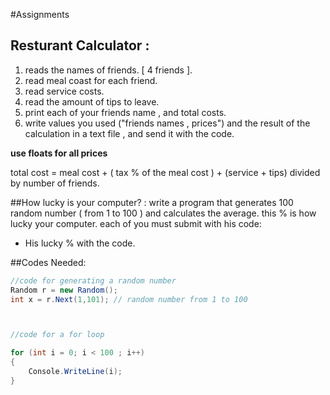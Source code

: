 #Assignments

## Resturant Calculator :
1. reads the names of friends. [ 4 friends ].
2. read meal coast for each friend. 
3. read service costs.
4. read the amount of tips to leave.
5. print each of your friends name , and total costs.
6. write values you used ("friends names , prices") and the result of the calculation in a text file , and send it with the code.

**use floats for all prices**

total cost = meal cost + ( tax % of the meal cost ) + (service + tips) divided by number of friends.




##How lucky is your computer? :
write a program that generates 100 random number ( from  1 to 100 ) and calculates the average. this % is how lucky your computer. 
each of you must submit with his code:
- His lucky % with the code. 




##Codes Needed:
```C#
//code for generating a random number
Random r = new Random();
int x = r.Next(1,101); // random number from 1 to 100



//code for a for loop

for (int i = 0; i < 100 ; i++)
{
	Console.WriteLine(i);
}
```

	
	
